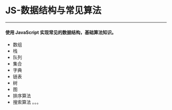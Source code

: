 # JS-数据结构与常见算法
***
#### 使用 JavaScript 实现常见的数据结构，基础算法知识。
- 数组
- 栈
- 队列
- 集合
- 字典
- 链表
- 树
- 图
- 排序算法
- 搜索算法
。。。
